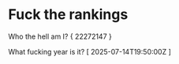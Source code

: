 # Fuck the rankings

Who the hell am I?
{ 22272147 }

What fucking year is it?
[ 2025-07-14T19:50:00Z ]
